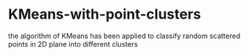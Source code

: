 # KMeans-with-point-clusters
the algorithm of KMeans has been applied to classify random scattered points in 2D plane into different clusters
